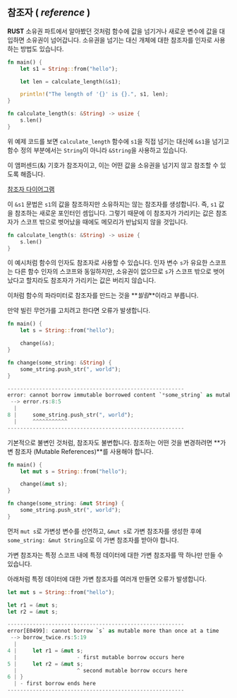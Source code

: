 ## 참조자 ( _reference_ )

**RUST** 소유권 파트에서 알아봤던 것처럼 함수에 값을 넘기거나 새로운 변수에 값을 대입하면 소유권이 넘어갑니다.
소유권을 넘기는 대신 개체에 대한 참조자를 인자로 사용하는 방법도 있습니다.

```rust
fn main() {
    let s1 = String::from("hello");

    let len = calculate_length(&s1);

    println!("The length of '{}' is {}.", s1, len);
}

fn calculate_length(s: &String) -> usize {
    s.len()
}
```

위 예제 코드를 보면 `calculate_length` 함수에 `s1`을 직접 넘기는 대신에 `&s1`을 넘기고 함수 정의 부분에서는 `String`이 아니라 `&String`을 사용하고 있습니다.

이 앰퍼센드(&) 기호가 참조자이고, 이는 어떤 값을 소유권을 넘기지 않고 참조할 수 있도록 해줍니다.

[참조자 다이어그램](https://rinthel.github.io/rust-lang-book-ko/img/trpl04-05.svg)

이 `&s1` 문법은 `s1`의 값을 참조하지만 소유하지는 않는 참조자를 생성합니다. 즉, `s1` 값을 참조하는 새로운 포인터인 셈입니다. 그렇기 때문에 이 참조자가 가리키는 값은 참조자가 스코프 밖으로 벗어났을 때에도 메모리가 반납되지 않을 것입니다.

```rust
fn calculate_length(s: &String) -> usize {
    s.len()
}
```

이 예시처럼 함수의 인자도 참조자로 사용할 수 있습니다. 인자 변수 `s`가 유요한 스코프는 다른 함수 인자의 스코프와 동일하지만, 소유권이 없으므로 `s`가 스코프 밖으로 벗어났다고 할지라도 참조자가 가리키는 값은 버리지 않습니다.

이처럼 함수의 파라미터로 참조자를 만드는 것을 **_빌림_**이라고 부릅니다.

만약 빌린 무언가를 고치려고 한다면 오류가 발생합니다.

```rust
fn main() {
    let s = String::from("hello");

    change(&s);
}

fn change(some_string: &String) {
    some_string.push_str(", world");
}

--------------------------------------------------------
error: cannot borrow immutable borrowed content `*some_string` as mutable
 --> error.rs:8:5
  |
8 |     some_string.push_str(", world");
  |     ^^^^^^^^^^^
--------------------------------------------------------
```

기본적으로 불변인 것처럼, 참조자도 불변합니다. 참조하는 어떤 것을 변경하려면 **가변 참조자 (Mutable References)**를 사용해야 합니다.

```rust
fn main() {
    let mut s = String::from("hello");

    change(&mut s);
}

fn change(some_string: &mut String) {
    some_string.push_str(", world");
}
```

먼저 `mut s`로 가변성 변수를 선언하고, `&mut s`로 가변 참조자를 생성한 후에 `some_string: &mut String`으로 이 가변 참조자를 받아야 합니다.

가변 참조자는 특정 스코프 내에 특정 데이터에 대한 가변 참조자를 딱 하나만 만들 수 있습니다.

아래처럼 특정 데이터에 대한 가변 참조자를 여러개 만들면 오류가 발생합니다.

```rust
let mut s = String::from("hello");

let r1 = &mut s;
let r2 = &mut s;

--------------------------------------------------------
error[E0499]: cannot borrow `s` as mutable more than once at a time
 --> borrow_twice.rs:5:19
  |
4 |     let r1 = &mut s;
  |                   - first mutable borrow occurs here
5 |     let r2 = &mut s;
  |                   ^ second mutable borrow occurs here
6 | }
  | - first borrow ends here
--------------------------------------------------------
```
